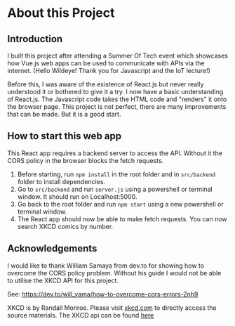# About this Project

## Introduction
I built this project after attending a Summer Of Tech event which showcases how Vue.js web apps can be used to communicate with APIs via the internet.
(Hello Wildeye! Thank you for Javascript and the IoT lecture!)

Before this, I was aware of the existence of React.js but never really understood it or bothered to give it a try.
I now have a basic understanding of React.js. The Javascript code takes the HTML code and "renders" it onto the browser page.
This project is not perfect, there are many improvements that can be made. But it is a good start.


## How to start this web app
This React app requires a backend server to access the API. Without it the CORS policy in the browser blocks the fetch requests.

1. Before starting, run ``npm install`` in the root folder and in ``src/backend`` folder to install dependencies.
2. Go to ``src/backend`` and run ``server.js`` using a powershell or terminal window. It should run on Localhost:5000.
3. Go back to the root folder and run ``npm start`` using a new powershell or terminal window.
4. The React app should now be able to make fetch requests. You can now search XKCD comics by number.


## Acknowledgements
I would like to thank William Samaya from dev.to for showing how to overcome the CORS policy problem.
Without his guide I would not be able to utilise the XKCD API for this project.

See: https://dev.to/will_yama/how-to-overcome-cors-errors-2nh9 


XKCD is by Randall Monroe.
Please visit [xkcd.com](https://xkcd.com) to directly access the source materials.
The XKCD api can be found [here](https://xkcd.com/json.html)
